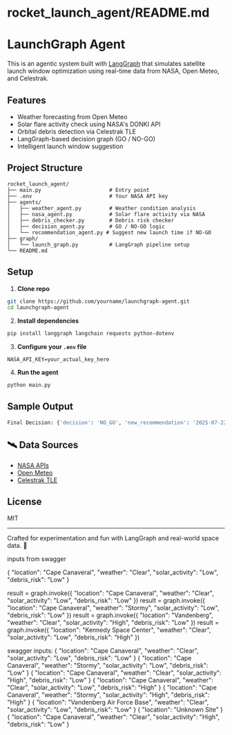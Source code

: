 # rocket_launch_agent/README.md
# LaunchGraph Agent

This is an agentic system built with [LangGraph](https://github.com/langchain-ai/langgraph) that simulates satellite launch window optimization using real-time data from NASA, Open Meteo, and Celestrak.

## Features
- Weather forecasting from Open Meteo
- Solar flare activity check using NASA's DONKI API
- Orbital debris detection via Celestrak TLE
- LangGraph-based decision graph (GO / NO-GO)
- Intelligent launch window suggestion

## Project Structure
```
rocket_launch_agent/
├── main.py                      # Entry point
├── .env                         # Your NASA API key
├── agents/                     
│   ├── weather_agent.py         # Weather condition analysis
│   ├── nasa_agent.py            # Solar flare activity via NASA
│   ├── debris_checker.py        # Debris risk checker
│   ├── decision_agent.py        # GO / NO-GO logic
│   └── recommendation_agent.py # Suggest new launch time if NO-GO
├── graph/
│   └── launch_graph.py          # LangGraph pipeline setup
└── README.md
```

## Setup
1. **Clone repo**
```bash
git clone https://github.com/yourname/launchgraph-agent.git
cd launchgraph-agent
```

2. **Install dependencies**
```bash
pip install langgraph langchain requests python-dotenv
```

3. **Configure your `.env` file**
```env
NASA_API_KEY=your_actual_key_here
```

4. **Run the agent**
```bash
python main.py
```

## Sample Output
```bash
Final Decision: {'decision': 'NO_GO', 'new_recommendation': '2025-07-22T15:00:00+00:00'}
```

## 🛰️ Data Sources
- [NASA APIs](https://api.nasa.gov/)
- [Open Meteo](https://open-meteo.com/)
- [Celestrak TLE](https://celestrak.org/NORAD/elements/)

## License
MIT

---
Crafted for experimentation and fun with LangGraph and real-world space data. 🌌

inputs from swagger

{
"location": "Cape Canaveral",
"weather": "Clear",
"solar_activity": "Low",
"debris_risk": "Low"
}

result = graph.invoke({
    "location": "Cape Canaveral",
    "weather": "Clear",
    "solar_activity": "Low",
    "debris_risk": "Low"
 })
result = graph.invoke({
     "location": "Cape Canaveral",
     "weather": "Stormy",
     "solar_activity": "Low",
     "debris_risk": "Low"
 })
 result = graph.invoke({
     "location": "Vandenberg",
     "weather": "Clear",
     "solar_activity": "High",
     "debris_risk": "Low"
 })
result = graph.invoke({
    "location": "Kennedy Space Center",
    "weather": "Clear",
    "solar_activity": "Low",
    "debris_risk": "High"
})

swagger inputs:
{
"location": "Cape Canaveral",
"weather": "Clear",
"solar_activity": "Low",
"debris_risk": "Low"
}
{
"location": "Cape Canaveral",
"weather": "Stormy",
"solar_activity": "Low",
"debris_risk": "Low"
}
{
"location": "Cape Canaveral",
"weather": "Clear",
"solar_activity": "High",
"debris_risk": "Low"
}
{
"location": "Cape Canaveral",
"weather": "Clear",
"solar_activity": "Low",
"debris_risk": "High"
}
{
"location": "Cape Canaveral",
"weather": "Stormy",
"solar_activity": "High",
"debris_risk": "High"
}
{
"location": "Vandenberg Air Force Base",
"weather": "Clear",
"solar_activity": "Low",
"debris_risk": "Low"
}
{
"location": "Unknown Site"
}
{
"location": "Cape Canaveral",
"weather": "Clear",
"solar_activity": "High",
"debris_risk": "Low"
}

